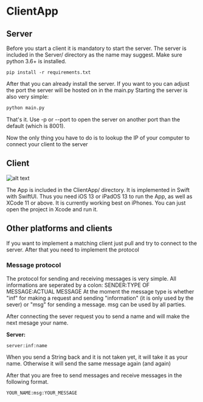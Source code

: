 #  ClientApp

## Server

Before you start a client it is mandatory to start the server.
The server is included in the Server/ directory as the name may suggest.
Make sure python 3.6+ is installed.

```
pip install -r requirements.txt
```

After that you can already install the server. If you want to you can adjust the port the server will be hosted on in the main.py
Starting the server is also very simple:

```python
python main.py
```

That's it. Use -p or --port to open the server on another port than the default (which is 8001). 

Now the only thing you have to do is to lookup the IP of your computer to connect your client to the server

## Client
![alt text](https://raw.githubusercontent.com/tristanratz/ChatApp/master/Overview.jpg)

The App is included in the ClientApp/ directory. It is implemented in Swift with SwiftUI. Thus you need iOS 13 or iPadOS 13 to run the App, as well as XCode 11 or above.
It is currently working best on iPhones. You can just open the project in Xcode and run it.

## Other platforms and clients

If you want to implement a matching client just pull and try to connect to the server. After that you need to implement the protocol

### Message protocol
The protocol for sending and receiving messages is very simple. All informations are seperated by a colon: SENDER:TYPE OF MESSAGE:ACTUAL MESSAGE
At the moment the message type is whether "inf" for making a request and sending "information" (it is only used by the sever) or "msg" for sending a message. msg can be used by all parties.

After connecting the sever request you to send a name and will make the next mesage your name.

__Server:__
```
server:inf:name
```
When you send a String back and it is not taken yet, it will take it as your name. Otherwise it will send the same message again (and again)

After that you are free to send messages and receive messages in the following format.

```
YOUR_NAME:msg:YOUR_MESSAGE
```
